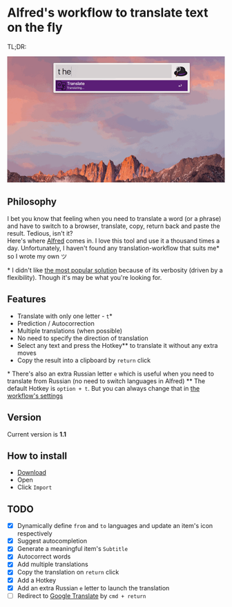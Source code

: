 # Alfred's workflow to translate text on the fly

TL;DR:

![tl;dr](tldr.gif)

## Philosophy

I bet you know that feeling when you need to translate a word (or a phrase) and have to switch to a browser, translate, copy, return back and paste the result. Tedious, isn't it?  
Here's where [Alfred](https://www.alfredapp.com) comes in. I love this tool and use it a thousand times a day. Unfortunately, I haven't found any translation-workflow that suits me&#42; so I wrote my own ツ

&#42; I didn't like [the most popular solution](https://github.com/thomashempel/AlfredGoogleTranslateWorkflow) because of its verbosity (driven by a flexibility). Though it's may be what you're looking for.

## Features

  - Translate with only one letter - `t`&#42;
  - Prediction / Autocorrection
  - Multiple translations (when possible)
  - No need to specify the direction of translation
  - Select any text and press the Hotkey&#42;&#42; to translate it without any extra moves
  - Copy the result into a clipboard by `return` click

&#42; There's also an extra Russian letter `е` which is useful when you need to translate from Russian (no need to switch languages in Alfred)
&#42;&#42; The default Hotkey is `option + t`. But you can always change that in [the workflow's settings](https://www.alfredapp.com/blog/tips-and-tricks/tutorial-importing-and-setting-up-alfred-workflows/)

## Version

Current version is **1.1**

## How to install

  - [Download](https://github.com/NikolayKul/alfred-translate-on-the-fly/raw/master/Translate_on_the_fly.alfredworkflow)
  - Open
  - Click `Import`

## TODO

  - [x] Dynamically define `from` and `to` languages and update an item's icon respectively
  - [x] Suggest autocompletion
  - [x] Generate a meaningful item's `Subtitle`
  - [x] Autocorrect words
  - [x] Add multiple translations
  - [x] Copy the translation on `return` click
  - [x] Add a Hotkey
  - [x] Add an extra Russian `е` letter to launch the translation
  - [ ] Redirect to [Google Translate](https://translate.google.com/) by `cmd + return`
